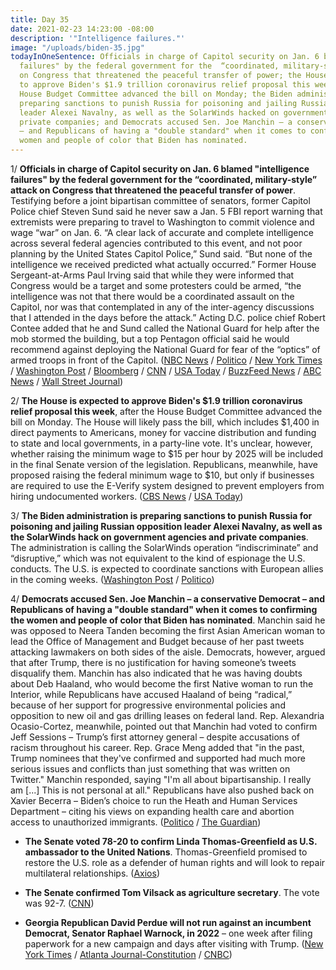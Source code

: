 ```yaml
---
title: Day 35
date: 2021-02-23 14:23:00 -08:00
description: '"Intelligence failures."'
image: "/uploads/biden-35.jpg"
todayInOneSentence: Officials in charge of Capitol security on Jan. 6 blamed "intelligence
  failures" by the federal government for the  “coordinated, military-style” attack
  on Congress that threatened the peaceful transfer of power; the House is expected
  to approve Biden's $1.9 trillion coronavirus relief proposal this week, after the
  House Budget Committee advanced the bill on Monday; the Biden administration is
  preparing sanctions to punish Russia for poisoning and jailing Russian opposition
  leader Alexei Navalny, as well as the SolarWinds hacked on government agencies and
  private companies; and Democrats accused Sen. Joe Manchin – a conservative Democrat
  – and Republicans of having a "double standard" when it comes to confirming the
  women and people of color that Biden has nominated.
---
```


1/ **Officials in charge of Capitol security on Jan. 6 blamed "intelligence failures" by the federal government for the  “coordinated, military-style” attack on Congress that threatened the peaceful transfer of power**. Testifying before a joint bipartisan committee of senators, former Capitol Police chief Steven Sund said he never saw a Jan. 5 FBI report warning that extremists were preparing to travel to Washington to commit violence and wage “war” on Jan. 6. “A clear lack of accurate and complete intelligence across several federal agencies contributed to this event, and not poor planning by the United States Capitol Police,” Sund said. “But none of the intelligence we received predicted what actually occurred.” Former House Sergeant-at-Arms Paul Irving said that while they were informed that Congress would be a target and some protesters could be armed, “the intelligence was not that there would be a coordinated assault on the Capitol, nor was that contemplated in any of the inter-agency discussions that I attended in the days before the attack.” Acting D.C. police chief Robert Contee added that he and Sund called the National Guard for help after the mob stormed the building, but a top Pentagon official said he would recommend against deploying the National Guard for fear of the “optics” of armed troops in front of the Capitol. ([NBC News](https://www.nbcnews.com/politics/congress/key-capitol-security-officials-be-grilled-about-what-went-wrong-n1258530) / [Politico](https://www.politico.com/news/2021/02/23/congress-answers-jan-6-insurrection-471000) / [New York Times](https://www.nytimes.com/live/2021/02/23/us/joe-biden-news) / [Washington Post](https://www.washingtonpost.com/politics/2021/02/23/capitol-riot-hearing-live-updates/) / [Bloomberg](https://www.bloomberg.com/news/articles/2021-02-23/capitol-security-flaws-probed-by-lawmakers-after-deadly-riot?srnd=politics-vp&sref=MIBMEEoj) / [CNN](https://www.cnn.com/2021/02/23/politics/us-capitol-attack-senate-hearing) / [USA Today](https://www.usatoday.com/story/news/politics/2021/02/23/us-capitol-riot-top-law-enforcement-didnt-see-jan-5-fbi-warning/4556463001/) / [BuzzFeed News](https://www.buzzfeednews.com/article/paulmcleod/capitol-insurrection-security-police-trade-blame?scrolla=5eb6d68b7fedc32c19ef33b4) / [ABC News](https://abcnews.go.com/Politics/senate-hold-1st-public-hearing-capitol-insurrection/story?id=76050569&cid=clicksource_4380645_3_heads_hero_live_hero_hed) / [Wall Street Journal](https://www.wsj.com/articles/top-security-officials-to-testify-on-failure-to-blunt-capitol-attack-11614084412?mod=hp_lead_pos4))

2/ **The House is expected to approve Biden's $1.9 trillion coronavirus relief proposal this week**, after the House Budget Committee advanced the bill on Monday. The House will likely pass the bill, which includes $1,400 in direct payments to Americans, money for vaccine distribution and funding to state and local governments, in a party-line vote. It's unclear, however, whether raising the minimum wage to $15 per hour by 2025 will be included in the final Senate version of the legislation. Republicans, meanwhile, have proposed raising the federal minimum wage to $10, but only if businesses are required to use the E-Verify system designed to prevent employers from hiring undocumented workers. ([CBS News](https://www.cbsnews.com/news/biden-covid-relief-bill-house-vote/) / [USA Today](https://www.usatoday.com/story/news/politics/2021/02/23/romney-cotton-pushing-10-minimum-wage-e-verify-requirement/4543207001/))

3/ **The Biden administration is preparing sanctions to punish Russia for poisoning and jailing Russian opposition leader Alexei Navalny, as well as the SolarWinds hack on government agencies and private companies**. The administration is calling the SolarWinds operation “indiscriminate” and “disruptive,” which was not equivalent to the kind of espionage the U.S. conducts. The U.S. is expected to coordinate sanctions with European allies in the coming weeks. ([Washington Post](https://www.washingtonpost.com/national-security/biden-russia-sanctions-solarwinds-hacks/2021/02/23/b77039d6-71fa-11eb-85fa-e0ccb3660358_story.html) / [Politico](https://www.politico.com/news/2021/02/22/biden-penalties-russia-470986))

4/ **Democrats accused Sen. Joe Manchin – a conservative Democrat – and Republicans of having a "double standard" when it comes to confirming the women and people of color that Biden has nominated**. Manchin said he was opposed to Neera Tanden becoming the first Asian American woman to lead the Office of Management and Budget because of her past tweets attacking lawmakers on both sides of the aisle. Democrats, however, argued that after Trump, there is no justification for having someone’s tweets disqualify them. Manchin has also indicated that he was having doubts about Deb Haaland, who would become the first Native woman to run the Interior, while Republicans have accused Haaland of being “radical,” because of her support for progressive environmental policies and opposition to new oil and gas drilling leases on federal land. Rep. Alexandria Ocasio-Cortez, meanwhile, pointed out that Manchin had voted to confirm Jeff Sessions – Trump’s first attorney general – despite accusations of racism throughout his career. Rep. Grace Meng added that "in the past, Trump nominees that they've confirmed and supported had much more serious issues and conflicts than just something that was written on Twitter." Manchin responded, saying "I'm all about bipartisanship. I really am \[...\] This is not personal at all." Republicans have also pushed back on Xavier Becerra – Biden’s choice to run the Heath and Human Services Department – citing his views on expanding health care and abortion access to unauthorized immigrants. ([Politico](https://www.politico.com/news/2021/02/22/biden-nominations-gop-manchin-tanden-471080) / [The Guardian](https://www.theguardian.com/us-news/2021/feb/23/alexandria-ocasio-cortez-manchin-biden-nominees-neera-tanden-deb-haaland))

* **The Senate voted 78-20 to confirm Linda Thomas-Greenfield as U.S. ambassador to the United Nations**. Thomas-Greenfield promised to restore the U.S. role as a defender of human rights and will look to repair multilateral relationships. ([Axios](https://www.axios.com/linda-thomas-greenfield-confirmed-un-ambassador-a94509fa-4ff7-4674-b4ec-42db2abb8ceb.html?stream=politics))

* **The Senate confirmed Tom Vilsack as agriculture secretary**. The vote was 92-7. ([CNN](https://www.cnn.com/2021/02/23/politics/tom-vilsack-confirmed-agriculture-secretary/index.html))

* **Georgia Republican David Perdue will not run against an incumbent Democrat, Senator Raphael Warnock, in 2022** – one week after filing paperwork for a new campaign and days after visiting with Trump. ([New York Times](https://www.nytimes.com/2021/02/23/us/politics/david-perdue-georgia-senate.html) / [Atlanta Journal-Constitution](https://www.ajc.com/politics/politics-blog/david-perdue-wont-mount-comeback-bid-for-us-senate-in-2022/YUFWPLUCU5CSRKBSIXDKR6K7Z4/) / [CNBC](https://www.cnbc.com/2021/02/23/david-perdue-says-he-wont-run-for-georgia-senate-in-2022.html))